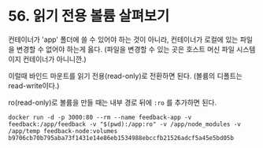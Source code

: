 # 56. 읽기 전용 볼륨 살펴보기

컨테이너가 'app' 폴더에 쓸 수 있어야 하는 것이 아니라, 컨테이너가 로컬에 있는 파일을 변경할 수 없어야 하는게 옳다. (파일을 변경할 수 있는 곳은 호스트 머신 파일 시스템이지 컨테이너가 아니니깐.)

이럴때 바인드 마운트를 읽기 전용(read-only)로 전환하면 된다. (볼륨의 디폴트는 read-write이다.)

ro(read-only)로 볼륨을 만들 때는 내부 경로 뒤에 `:ro` 를 추가하면 된다.

```
docker run -d -p 3000:80 --rm --name feedback-app -v feedback:/app/feedback -v "$(pwd):/app:ro" -v /app/node_modules -v /app/temp feedback-node:volumes
b9706cb70b795aba73f1431e14e86eb1534988ebccfb21526adcf5a45e5bd05b
```